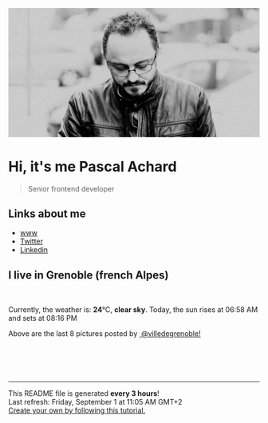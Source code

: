 ![Pascal Achard](./images/photo-pascal-achard.jpg)
# Hi, it's me Pascal Achard
> Senior frontend developer

## Links about me
- [www](https://www.pascal-achard.com)
- [Twitter](https://twitter.com/botmaster)
- [Linkedin](http://www.linkedin.com/in/pascal-achard)


## I live in Grenoble (french Alpes)
<img src="https://openweathermap.org/img/wn/01d@2x.png" alt="">

Currently, the weather is: **24**°C, **clear sky**.
Today, the sun rises at 06:58 AM and sets at 08:16 PM

Above are the last 8 pictures posted by <a href="https://www.instagram.com/villedegrenoble/" target="_blank"><img alt="" src="https://upload.wikimedia.org/wikipedia/commons/thumb/e/e7/Instagram_logo_2016.svg/1024px-Instagram_logo_2016.svg.png" width="20"/> @villedegrenoble!</a>

<p style="display: flex; flex-wrap: wrap; gap: 20px;">
        <img src="https://cdn1.picuki.com/hosted-by-instagram/q/0exhNuNYnjBcaS3SYdxKjf8R3+JwWgxSZ60STLepjSVmIR1vLHOapZA0mpCj4yRwKwVlASuRYzxn5o0oVV1TDz1%7C%7CNUzZSLOASzpR5qmQVezN1zJk8Z9glLs1JHMYZHCn9cIsUwmYdSgIGaYDG7uo%7C%7CesJ+v%7C%7CmcjABpi2UMLQT9zJBpY6uSKVKz8B1pJ2Jg3Tt%7C%7C9kiJzJE5m4vMAQ%7C%7Co8qL52tEX%7C%7CD+O8BnsaBwVLYBxMQK5qnRlSaHEmw+Jj8uQnagtIj+kOYA2Cy6cm0%7C%7C1WC3YIMeDnRG11jvoBV3t4gj1aSNBdxuiekakIH2bSAEXG428Fk71pu1ynOdV0Gv%7C%7CkF80UH72qOyZv0tkLzHE8aNQ+ri1Q%7C%7CsP6HXMZltBUgZUOrwSg3fEcqgOOkfmY4SSqxohnrg0yX7S7734wB4AGgSgWfeWMQ=.jpeg" alt="" width="200"/>
        <img src="https://cdn1.picuki.com/hosted-by-instagram/q/0exhNuNYnjBcaS3SYdxKjf8R3+JwWgxSZ60STLepjSVmIR1vLHOapZA0mpCl6yRxIwVgFDeSYzxn5oMoVVRQDj18P0TdQLeASz1Q7aWdXOzN0DFj9JRpkLY1LXUXZHCs88IvVAmYdSgIGaYDG7uo%7C%7CesJ+fjrcjcFrjOMNbRKmDdttdCwFahlza4lsfe4kx2xu5xncG114WNxahlw5OLUqQUCSKnjMcF6saR5Uvobi9BUpr6gmCG2GGM5b295BTGS9IjOkqg8iyDXdzQspjD3FO8EIU8hjl246g8yuaADqo60Iplu+MZhk%7C%7CHfVF9BWmhm+jVBocW+xzTsSUGI%7C%7CgVRwGKOlf7kNPEu+8WgGtKbd+n9mSrJR6HIOJ8BUUolFfPldFvJGPC4MdJmktlVRfZphHiU4grpIKbQxBQ3CzAX1WCtWbYgFKXb+6GnzWTZhmDWolRuxJo=.jpeg" alt="" width="200"/>
        <img src="https://cdn1.picuki.com/hosted-by-instagram/q/0exhNuNYnjBcaS3SYdxKjf8R3+JwWgxSZ60STLepjSVmIR1vLHOapZA0mpCl6yRxIwVgFDeSYzxn5YsjWFlTDj18P0XXSrONTj1Q5qmaVefN2jRi%7C%7CJVjkbgxL3IXZnen9sYvVAmYdSgIGaYDG7uo%7C%7CesJ+fjrcjcFrjOMNbRKmDdttdCwFahlza4lsfe4kx2xu5xncG114WNxahlw5OLUqQUCSKnjMcF6saR5Uvobi9BUpr6gmCG2GGM5b295BTGS9IjOkqg8iyDXdzQspjD3Ee8EIU8hjl246kJogr0pnby6Pdhc+MYHjongXytBWmhm+jVBocW+xzTsSUGI%7C%7CgVRwGKOlf7kNPEu+8WgGtKbdujP6CSTNpDWAZVATl4JBffaAHzYEq2cKIVJj7pZDa1Z0Hed2SyUJJX2+DI3CzAX1WCtWsInYq7b+6GnzWTZhmDWolRuxJo=.jpeg" alt="" width="200"/>
        <img src="https://cdn1.picuki.com/hosted-by-instagram/q/0exhNuNYnjBcaS3SYdxKjf8R3+JwWgxSZ60STLepjSVmIR1vLHOapZA0mpCj4yRwKwVlASuRYzxn5IgjWVpVDz1zNE3WTLaJTjpS7aScVurN1Txn9ZVolbY8KHAYbHeu98csXQmYdSgIGaYDG7uo%7C%7CesJ%7C%7CPnucjcFrjOMNbRKmDdttdCwFahlza4lsfe4kx2xu5xncG114WNxahlw5OLUqQUCSKnjMcF6saR5Uvobi9BUpr6gmCG2GGM5b295BTGS9IjOkqg8iyDXdzQspjD3Hu8EIU8hjl246hJjkaR5iqKOGp96+MZg4YOCZlxBWmhm+jVBocW+xzTvSUGI%7C%7CgVRwGKOlf7kNPEu+8WgGtKbdPjm7TXiZp7nFrp8fC4CCK38XmX6KsrvVMlevcZBN+JH+V+NqAOLf7bj9gQ3CzAX1WCtXsIlFarb+6GnzWTZhmDWolRuxJo=.jpeg" alt="" width="200"/>
        <img src="https://cdn1.picuki.com/hosted-by-instagram/q/0exhNuNYnjBcaS3SYdxKjf8R3+JwWgxSZ60STLepjSVmIR1vLHOapZA0mpCl6yRxIwVgFDeSYzxm448jV11XDz18Pk3YS7GJTTZX6K+ZVurN0DBg8JdnnL43JHcWZ3Cr%7C%7C8EoOzjYMTIfQeoEH%7C%7Cb2rO4X5vvwbTMFpi2TMbRCyQlWotfpUrJy9ZRzt52U1h+189JldAJZ+jtvdBFundPZlTIeAefzPcBgoK9jC6ANnZZIuqHtnyuxH34+emlsFj3RuYTM2dENhhzrdSFlqjH+AZY1LHMRiVbmtCY65KsYgo6qAdlM4bN1hp%7C%7CvfCACW2E2hjtfwZftgALsSUGImUBRwT2Ej+b3ffZ79sXPBPW5RvnLzXLNeLOLP+tARWomWNTUAXL1eMObV+1Uu9hYDqhqw0iMpyu6TIrV%7C%7CVV+AWgc1xLfWsIhEruiyqyb4X7U32WM81Jvxg==.jpeg" alt="" width="200"/>
        <img src="https://cdn1.picuki.com/hosted-by-instagram/q/0exhNuNYnjBcaS3SYdxKjf8R3+JwWgxSZ60STLepjSVmIR1vLHOapZA0mpCl6yRxIwVgFDeSYzxm4YwrU1hQDT18PkXbSLGNSzlc66SfUOnN0DJi8pFgl70zLXwfYX6r%7C%7CsEuUQmYdSgIGaYDG7uo%7C%7CesJ+fPucjcBojOMNbBGmDdttdCwFahlza4lsfe4kx2xu5xncG114WNxahlw5OLUqQUCSKnjMcF6saR5Uvobi9BUpr6gmCG2GGM5b295BTGS9IjOkqg8iyDXdzQspjD3Ee8EIU8hjl246kcZ%7C%7C4kKp9OgDL5i+MZhnqTeQGtBWmhm+jVBocW+xzTsSUGI%7C%7CgVRwGKOlf7kNPEu+8WgGtKbdI%7C%7CK1huZaJvtE7BrSn0JCPvHUljuDOLmCOl1h6cCD+9%7C%7C+Quy3T63R5PR1iI3CzAX1WCtWsEpGq3b+6GnzWTZhmDWolRuxJo=.jpeg" alt="" width="200"/>
        <img src="https://cdn1.picuki.com/hosted-by-instagram/q/0exhNuNYnjBcaS3SYdxKjf8R3+JwWgxSZ60STLepjSVmIR1vLHOapZA0mpCl6yRxIwVgFDeSYzxm4YwrUFhZDT18PkXbSLCMTT9V566ZXenN1T1v9ZRjkL0wJHIWZH+r%7C%7CsskUAmYdSgIGaYDG7uo+qhT5aGuO1lQpTb9d7JGmC4E5ZObS6olhMF4pJ2Jg3Tt%7C%7C9kiJzJE5m4vMAQ%7C%7Co8qL52tEX%7C%7CD+O8BnsaBwVLYBxMQK5qnRlSaHEmw+Jj8uR3agtIj+kOYA2G7FZiwQ1jWfQ5ASDnRGiUOz7gV3t4gj1aSNBdxuiekZkIH2bSAEXG428Fk71pu1ynOdV0Gv%7C%7CHJ112ye%7C%7Cau7JK01k7PhDtKYXtjQ+yTUbeLkN6lDdVEqAtf8Un76FduJI+kfmY4SSqxogn2W1if7S7734wB4AGgSgWfeWMQ=.jpeg" alt="" width="200"/>
        <img src="https://cdn1.picuki.com/hosted-by-instagram/q/0exhNuNYnjBcaS3SYdxKjf8R3+JwWgxSZ60STLepjSVmIR1vLHOapZA0mpCj4yRwKwVlASuRYzxm7I0rUVpQDj18NUXaQbeJTjZR6aScUOjN0jxg85Rnkr03KHQXZHSr9MErVAmYdSgIGaYDG7uo%7C%7CesJ%7C%7CPnucjcFrjOMNbRKmDdttdCwFahlza4lsfe4kx2xu5xncG114WNxahlw5OLUqQUCSKnjMcF6saR5Uvobi9BUpr6gmCG2GGM5b295BTGS9IjOkqg8iyDXdzQspjD3EO8EIU8hjl246kJohK4+o4KjBZhU+MZ1pLjmVGdBWmhm+jVBocW+xzTvSUGI%7C%7CgVRwGKOlf7kNPEu+8WgGtKbd4y82XjPYoGHAr9GeFxWN7HhARL6Cfa3F8NtpqFFGuhq+Eu8o0uxTL7DxgQ3CzAX1WCtXsNSGt7b+6GnzWTZhmDWolRuxJo=.jpeg" alt="" width="200"/>
</p>

------------
<p>This README file is generated <b>every 3 hours</b>!
    <br />Last refresh: Friday, September 1 at 11:05 AM GMT+2
    <br /><a href="https://medium.com/@th.guibert/how-to-create-a-self-updating-readme-md-for-your-github-profile-f8b05744ca91">Create your own by following this tutorial.</a>
</p>
<p><a href="https://github.com/botmaster/botmaster/actions/workflows/main.yaml"><img alt="" src="https://github.com/botmaster/botmaster/actions/workflows/main.yaml/badge.svg" /></a></p>

